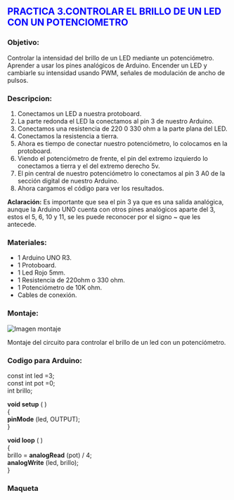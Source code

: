 ## <span style="color:blue;">**PRACTICA 3.CONTROLAR EL BRILLO DE UN LED CON UN POTENCIOMETRO**</span>

### **Objetivo:**
Controlar la intensidad del brillo de un LED mediante un potenciómetro. Aprender a usar los pines analógicos de Arduino. Encender un LED y cambiarle su intensidad usando PWM, señales de modulación de ancho de pulsos.

### **Descripcion:**
 1. Conectamos un LED a nuestra protoboard. 
 2. La parte redonda el LED la conectamos al pin 3 de nuestro Arduino.
 3. Conectamos una resistencia de 220 0 330 ohm a la parte plana del LED.
 4. Conectamos la resistencia a tierra. 
 5. Ahora es tiempo de conectar nuestro potenciómetro, lo colocamos en la  protoboard. 
 6. Viendo el potenciómetro de frente, el pin del extremo izquierdo lo conectamos a tierra y el del extremo derecho 5v. 
 7. El pin central de nuestro potenciómetro lo conectamos al pin 3 A0 de la sección digital de nuestro Arduino. 
 8. Ahora cargamos el código para ver los resultados.      
 
 **Aclaración:** Es importante que sea el pin 3 ya que es una salida analógica, aunque la Arduino UNO cuenta con otros pines analógicos aparte del 3, estos el 5, 6, 10 y 11, se les puede reconocer por el signo ~ que les antecede.
 
### **Materiales:**
-	1 Arduino UNO R3.
-	1 Protoboard. 
-	1 Led Rojo 5mm. 
-	1 Resistencia de 220ohm o 330 ohm. 
-	1 Potenciómetro de 10K ohm. 
-	Cables de conexión.

### **Montaje:**
![Imagen montaje](img/Diseño_practica_3.png)

Montaje del circuito para controlar el brillo de un led con un potenciómetro.

### **Codigo para Arduino:**

const int led =3;      
const int pot =0;     
int brillo;   

**void setup** ( )    
{   
  **pinMode** (led, OUTPUT);      
}    

**void loop** ( )    
{    
  brillo = **analogRead** (pot) / 4;    
  **analogWrite** (led, brillo);    
}    

### **Maqueta**




